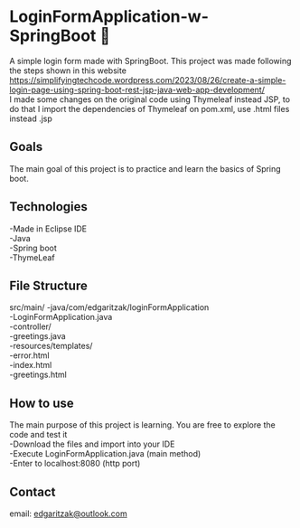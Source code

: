 # LoginFormApplication-w-SpringBoot 🍃
A simple login form made with SpringBoot. This project was made following the steps shown in this website https://simplifyingtechcode.wordpress.com/2023/08/26/create-a-simple-login-page-using-spring-boot-rest-jsp-java-web-app-development/ </br> I made some changes on the original code using Thymeleaf instead JSP, to do that I import the dependencies of Thymeleaf on pom.xml, use .html files instead .jsp

## Goals
The main goal of this project is to practice and learn the basics of Spring boot.

## Technologies
-Made in Eclipse IDE</br>
  -Java</br>
  -Spring boot</br>
  -ThymeLeaf

## File Structure
src/main/
    -java/com/edgaritzak/loginFormApplication</br>
        -LoginFormApplication.java</br>
        -controller/</br>
            -greetings.java</br>
    -resources/templates/</br>
        -error.html</br>
        -index.html</br>
        -greetings.html

## How to use
The main purpose of this project is learning. You are free to explore the code and test it</br>
  -Download the files and import into your IDE</br>
  -Execute LoginFormApplication.java (main method)</br>
  -Enter to localhost:8080 (http port)

## Contact
email: edgaritzak@outlook.com
